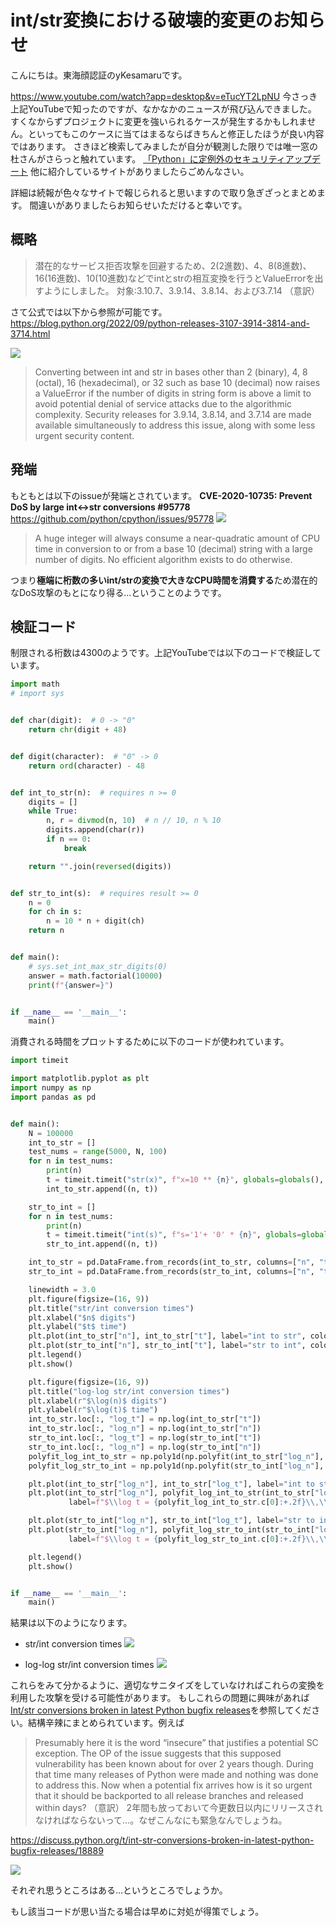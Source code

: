 # int/str変換における破壊的変更のお知らせ
こんにちは。東海顔認証のyKesamaruです。

https://www.youtube.com/watch?app=desktop&v=eTucYT2LpNU
今さっき上記YouTubeで知ったのですが、なかなかのニュースが飛び込んできました。
すくなからずプロジェクトに変更を強いられるケースが発生するかもしれません。といってもこのケースに当てはまるならばきちんと修正したほうが良い内容ではあります。
さきほど検索してみましたが自分が観測した限りでは唯一窓の杜さんがさらっと触れています。
[「Python」に定例外のセキュリティアップデート](https://forest.watch.impress.co.jp/docs/news/1438284.html)
他に紹介しているサイトがありましたらごめんなさい。

詳細は続報が色々なサイトで報じられると思いますので取り急ぎざっとまとめます。
間違いがありましたらお知らせいただけると幸いです。

## 概略
> 潜在的なサービス拒否攻撃を回避するため、2(2進数)、4、8(8進数)、16(16進数)、10(10進数)などでintとstrの相互変換を行うとValueErrorを出すようにしました。
対象:3.10.7、3.9.14、3.8.14、および3.7.14
（意訳）

さて公式では以下から参照が可能です。
https://blog.python.org/2022/09/python-releases-3107-3914-3814-and-3714.html

![](img/PASTE_IMAGE_2022-09-14-13-46-38.png)

> Converting between int and str in bases other than 2 (binary), 4, 8 (octal), 16 (hexadecimal), or 32 such as base 10 (decimal) now raises a ValueError if the number of digits in string form is above a limit to avoid potential denial of service attacks due to the algorithmic complexity.
Security releases for 3.9.14, 3.8.14, and 3.7.14 are made available simultaneously to address this issue, along with some less urgent security content.

## 発端
もともとは以下のissueが発端とされています。
**CVE-2020-10735: Prevent DoS by large int<->str conversions #95778**
https://github.com/python/cpython/issues/95778
![](img/PASTE_IMAGE_2022-09-14-14-06-48.png)

> A huge integer will always consume a near-quadratic amount of CPU time in conversion to or from a base 10 (decimal) string with a large number of digits. No efficient algorithm exists to do otherwise.

つまり**極端に桁数の多いint/strの変換で大きなCPU時間を消費する**ため潜在的なDoS攻撃のもとになり得る…ということのようです。

## 検証コード
制限される桁数は4300のようです。上記YouTubeでは以下のコードで検証しています。
```python
import math
# import sys


def char(digit):  # 0 -> "0"
    return chr(digit + 48)


def digit(character):  # "0" -> 0
    return ord(character) - 48


def int_to_str(n):  # requires n >= 0
    digits = []
    while True:
        n, r = divmod(n, 10)  # n // 10, n % 10
        digits.append(char(r))
        if n == 0:
            break

    return "".join(reversed(digits))


def str_to_int(s):  # requires result >= 0
    n = 0
    for ch in s:
        n = 10 * n + digit(ch)
    return n


def main():
    # sys.set_int_max_str_digits(0)
    answer = math.factorial(10000)
    print(f"{answer=}")


if __name__ == '__main__':
    main()
```
消費される時間をプロットするために以下のコードが使われています。
```python
import timeit

import matplotlib.pyplot as plt
import numpy as np
import pandas as pd


def main():
    N = 100000
    int_to_str = []
    test_nums = range(5000, N, 100)
    for n in test_nums:
        print(n)
        t = timeit.timeit("str(x)", f"x=10 ** {n}", globals=globals(), number=1)
        int_to_str.append((n, t))

    str_to_int = []
    for n in test_nums:
        print(n)
        t = timeit.timeit("int(s)", f"s='1'+ '0' * {n}", globals=globals(), number=1)
        str_to_int.append((n, t))

    int_to_str = pd.DataFrame.from_records(int_to_str, columns=["n", "t"])
    str_to_int = pd.DataFrame.from_records(str_to_int, columns=["n", "t"])

    linewidth = 3.0
    plt.figure(figsize=(16, 9))
    plt.title("str/int conversion times")
    plt.xlabel("$n$ digits")
    plt.ylabel("$t$ time")
    plt.plot(int_to_str["n"], int_to_str["t"], label="int to str", color="tab:blue", linewidth=linewidth)
    plt.plot(str_to_int["n"], str_to_int["t"], label="str to int", color="tab:orange", linewidth=linewidth)
    plt.legend()
    plt.show()

    plt.figure(figsize=(16, 9))
    plt.title("log-log str/int conversion times")
    plt.xlabel(r"$\log(n)$ digits")
    plt.ylabel(r"$\log(t)$ time")
    int_to_str.loc[:, "log_t"] = np.log(int_to_str["t"])
    int_to_str.loc[:, "log_n"] = np.log(int_to_str["n"])
    str_to_int.loc[:, "log_t"] = np.log(str_to_int["t"])
    str_to_int.loc[:, "log_n"] = np.log(str_to_int["n"])
    polyfit_log_int_to_str = np.poly1d(np.polyfit(int_to_str["log_n"], int_to_str["log_t"], deg=1))
    polyfit_log_str_to_int = np.poly1d(np.polyfit(str_to_int["log_n"], str_to_int["log_t"], deg=1))

    plt.plot(int_to_str["log_n"], int_to_str["log_t"], label="int to str", color="tab:blue", linewidth=linewidth)
    plt.plot(int_to_str["log_n"], polyfit_log_int_to_str(int_to_str["log_n"]), color="black", linestyle="dashed",
             label=f"$\\log t = {polyfit_log_int_to_str.c[0]:+.2f}\\,\\log n {polyfit_log_int_to_str.c[1]:+.2f}$")

    plt.plot(str_to_int["log_n"], str_to_int["log_t"], label="str to int", color="tab:orange", linewidth=linewidth)
    plt.plot(str_to_int["log_n"], polyfit_log_str_to_int(str_to_int["log_n"]), color="black", linestyle="dashed",
             label=f"$\\log t = {polyfit_log_str_to_int.c[0]:+.2f}\\,\\log n {polyfit_log_str_to_int.c[1]:+.2f}$")

    plt.legend()
    plt.show()


if __name__ == '__main__':
    main()
```

結果は以下のようになります。
- str/int conversion times
  ![](img/PASTE_IMAGE_2022-09-14-14-21-28.png)

- log-log str/int conversion times
  ![](img/PASTE_IMAGE_2022-09-14-14-22-19.png)

これらをみて分かるように、適切なサニタイズをしていなければこれらの変換を利用した攻撃を受ける可能性があります。
もしこれらの問題に興味があれば[Int/str conversions broken in latest Python bugfix releases](https://discuss.python.org/t/int-str-conversions-broken-in-latest-python-bugfix-releases/18889)を参照してください。結構辛辣にまとめられています。例えば
> Presumably here it is the word “insecure” that justifies a potential SC exception. The OP of the issue suggests that this supposed vulnerability has been known about for over 2 years though. During that time many releases of Python were made and nothing was done to address this. Now when a potential fix arrives how is it so urgent that it should be backported to all release branches and released within days?
> （意訳）
> 2年間も放っておいて今更数日以内にリリースされなければならないって…。なぜこんなにも緊急なんでしょうね。

https://discuss.python.org/t/int-str-conversions-broken-in-latest-python-bugfix-releases/18889

![](img/PASTE_IMAGE_2022-09-14-14-34-56.png)

それぞれ思うところはある…というところでしょうか。

もし該当コードが思い当たる場合は早めに対処が得策でしょう。